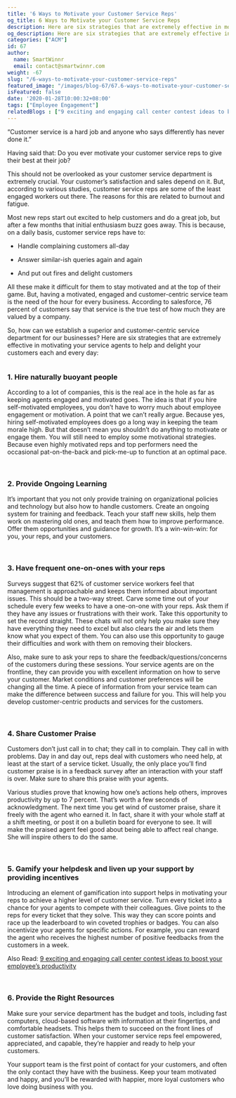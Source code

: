 ```yaml
---
title: '6 Ways to Motivate your Customer Service Reps'
og_title: 6 Ways to Motivate your Customer Service Reps
description: Here are six strategies that are extremely effective in motivating your service agents to help and delight your customers each and every day
og_description: Here are six strategies that are extremely effective in motivating your service agents to help and delight your customers each and every day
categories: ["ACM"]
id: 67
author:
  name: SmartWinnr
  email: contact@smartwinnr.com
weight: -67
slug: "/6-ways-to-motivate-your-customer-service-reps"
featured_image: "/images/blog-67/67.6-ways-to-motivate-your-customer-service-reps.jpg"
isFeatured: false
date: '2020-01-28T10:00:32+08:00'
tags: ["Employee Engagement"]
relatedBlogs : ["9 exciting and engaging call center contest ideas to boost your employee’s productivity", "Fun Training Activities for Customer Service Reps", "Gamification and Employee Engagement: the Why and the How", "19 Creative Call Center Contest Names"]
---
```


“Customer service is a hard job and anyone who says differently has never done it.”

Having said that: Do you ever motivate your customer service reps to give their best at their job?
 
This should not be overlooked as your customer service department is extremely crucial. Your customer’s satisfaction and sales depend on it. But, according to various studies, customer service reps are some of the least engaged workers out there. The reasons for this are related to burnout and fatigue. 
 
Most new reps start out excited to help customers and do a great job, but after a few months that initial enthusiasm buzz goes away. This is because, on a daily basis, customer service reps have to:

* Handle complaining customers all-day

* Answer similar-ish queries again and again

* And put out fires and delight customers

All these make it difficult for them to stay motivated and at the top of their game. But, having a motivated, engaged and customer-centric service team is the need of the hour for every business. According to salesforce, 76 percent of customers say that service is the true test of how much they are valued by a company. 
 
So, how can we establish a superior and customer-centric service department for our businesses? Here are six strategies that are extremely effective in motivating your service agents to help and delight your customers each and every day:

<img alt="" src="/images/blog-67/2020-01-27.png" class="ml-padding-top0 ml-padding-bottom0">

<br>

### **1. Hire naturally buoyant people**

According to a lot of companies, this is the real ace in the hole as far as keeping agents engaged and motivated goes. The idea is that if you hire self-motivated employees, you don’t have to worry much about employee engagement or motivation. A point that we can’t really argue. Because yes, hiring self-motivated employees does go a long way in keeping the team morale high. But that doesn’t mean you shouldn’t do anything to motivate or engage them. You will still need to employ some motivational strategies. Because even highly motivated reps and top performers need the occasional pat-on-the-back and pick-me-up to function at an optimal pace.

<br>

### **2. Provide Ongoing Learning**

It’s important that you not only provide training on organizational policies and technology but also how to handle customers. Create an ongoing system for training and feedback. Teach your staff new skills, help them work on mastering old ones, and teach them how to improve performance.  Offer them opportunities and guidance for growth. It’s a win-win-win: for you, your reps, and your customers.

<br>

### **3. Have frequent one-on-ones with your reps**

Surveys suggest that 62% of customer service workers feel that management is approachable and keeps them informed about important issues. This should be a two-way street. Carve some time out of your schedule every few weeks to have a one-on-one with your reps. Ask them if they have any issues or frustrations with their work. Take this opportunity to set the record straight. These chats will not only help you make sure they have everything they need to excel but also clears the air and lets them know what you expect of them. You can also use this opportunity to gauge their difficulties and work with them on removing their blockers.
 
Also, make sure to ask your reps to share the feedback/questions/concerns of the customers during these sessions. Your service agents are on the frontline, they can provide you with excellent information on how to serve your customer. Market conditions and customer preferences will be changing all the time. A piece of information from your service team can make the difference between success and failure for you. This will help you develop customer-centric products and services for the customers.

<br>

### **4. Share Customer Praise**

Customers don’t just call in to chat; they call in to complain. They call in with problems. Day in and day out, reps deal with customers who need help, at least at the start of a service ticket. Usually, the only place you’ll find customer praise is in a feedback survey after an interaction with your staff is over. Make sure to share this praise with your agents.
 
Various studies prove that knowing how one’s actions help others, improves productivity by up to 7 percent. That’s worth a few seconds of acknowledgment. The next time you get wind of customer praise, share it freely with the agent who earned it. In fact, share it with your whole staff at a shift meeting, or post it on a bulletin board for everyone to see. It will make the praised agent feel good about being able to affect real change. She will inspire others to do the same.

<br>

### **5. Gamify your helpdesk and liven up your support by providing incentives**

Introducing an element of gamification into support helps in motivating your reps to achieve a higher level of customer service. Turn every ticket into a chance for your agents to compete with their colleagues. Give points to the reps for every ticket that they solve. This way they can score points and race up the leaderboard to win coveted trophies or badges. You can also incentivize your agents for specific actions. For example, you can reward the agent who receives the highest number of positive feedbacks from the customers in a week. 
 
Also Read: [9 exciting and engaging call center contest ideas to boost your employee’s productivity](https://www.smartwinnr.com/post/9-exciting-and-engaging-call-center-contest-ideas-to-boost-your-employee-productivity/)
 
<br>

### **6. Provide the Right Resources**

Make sure your service department has the budget and tools, including fast computers, cloud-based software with information at their fingertips, and comfortable headsets. This helps them to succeed on the front lines of customer satisfaction. When your customer service reps feel empowered, appreciated, and capable, they’re happier and ready to help your customers.

Your support team is the first point of contact for your customers, and often the only contact they have with the business. Keep your team motivated and happy, and you’ll be rewarded with happier, more loyal customers who love doing business with you.